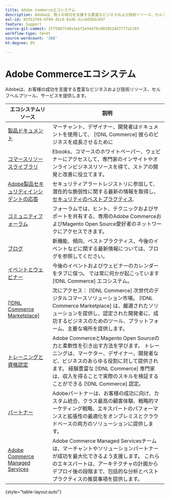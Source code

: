 ```yaml
---
title: Adobe Commerceエコシステム
description: Adobeは、商人の成功を支援する豊富なビジネスおよび技術リソース、セルフヘルプツール、サービスを提供します。
exl-id: 05fb3769-6f99-45c0-81d6-3ccdd50dc047
feature: Support
source-git-commit: 3ff5807fd0a3ebf2e9d4f9c085852dd7777a1103
workflow-type: tm+mt
source-wordcount: '368'
ht-degree: 0%

---
```


# Adobe Commerceエコシステム

Adobeは、お客様の成功を支援する豊富なビジネスおよび技術リソース、セルフヘルプツール、サービスを提供します。

| エコシステムリソース | 説明 |
| ------------------ | ----------- |
| [製品ドキュメント][1] | マーチャント、デザイナー、開発者はドキュメントを使用して、 [!DNL Commerce] 彼らのビジネスを成長させるために |
| [コマースリソースライブラリ][3] | Ebooks、コマースのホワイトペーパー、ウェビナーにアクセスして、専門家のインサイトやオンラインビジネスリソースを得て、ストアの開発と改善に役立てます。 |
| [Adobe製品セキュリティインシデントの応答][4] | セキュリティアラートレジストリに参加して、潜在的な脆弱性に関する最新の情報を取得し、 [セキュリティのベストプラクティス][5]. |
| [コミュニティフォーラム][6] | フォーラムでは、ヒント、テクニックおよびサポートを共有する、専用のAdobe CommerceおよびMagento Open Source愛好者のネットワークにアクセスできます。 |
| [ブログ][7] | 新機能、傾向、ベストプラクティス、今後のイベントなどに関する最新情報については、ブログを参照してください。 |
| [イベントとウェビナー][8] | 今後のイベントおよびウェビナーのカレンダーをタブに保つ。 では常に何かが起こっています [!DNL Commerce] エコシステム。 |
| [[!DNL Commerce Marketplace]][9] | 次にアクセス： [!DNL Commerce] 次世代のデジタルコマースソリューション市場。 [!DNL Commerce Marketplace] は、厳選されたソリューションを提供し、認定された開発者に、成功するビジネスのためのツール、プラットフォーム、主要な場所を提供します。 |
| [トレーニングと資格認定][10] | Adobe CommerceとMagento Open Sourceの力と柔軟性を引き出す方法を学びます。 トレーニングは、マーケター、デザイナー、開発者など、ビジネスのあらゆる役割に対して提供されます。 経験豊富な [!DNL Commerce] 専門家は、収入を得ることで実際のスキルを検証することができる [!DNL Commerce] 認定。 |
| [パートナー][12] | Adobeパートナーは、お客様の成功に向け、カスタム統合、クラス最高の顧客体験、戦略的マーケティング戦略、エキスパートのパフォーマンスと拡張性の最適化をオンプレミスとクラウドベースの両方のソリューションに提供します。 |
| [Adobe Commerce Managed Services][13] | Adobe Commerce Managed Servicesチームは、マーチャントやソリューションパートナーが成功を最大化できるよう支援します。 これらのエキスパートは、アーキテクチャの計画からデプロイ後の段階まで、包括的な分析とベストプラクティスの推奨事項を提供します。 |

{style="table-layout:auto"}

[1]: https://experienceleague.adobe.com/docs/commerce.html
[3]: https://business.adobe.com/resources/main.html?Products+%26+Services=Commerce%252CCommerce%2520Cloud
[4]: https://helpx.adobe.com/security.html
[5]: https://www.adobe.com/content/dam/cc/en/security/pdfs/Adobe-Magento-Commerce-Best-Practices-Guide.pdf
[6]: https://community.magento.com/
[7]: https://business.adobe.com/blog/
[8]: https://www.adobe.com/events.html
[9]: https://marketplace.magento.com/
[10]: https://learning.adobe.com/catalog.html?solution=Adobe%20Commerce
[12]: https://business.adobe.com/products/magento/partners.html
[13]: https://business.adobe.com/products/magento/fully-managed-service.html
